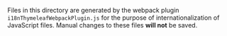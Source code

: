 Files in this directory are generated by the webpack plugin `i18nThymeleafWebpackPlugin.js` for the purpose of internationalization of JavaScript files.  Manual changes to these files **will not** be saved.